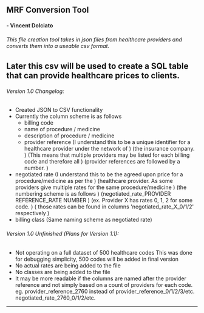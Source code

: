 ## MRF Conversion Tool
#### - Vincent Dolciato
###### This file creation tool takes in json files from healthcare providers and converts them into a useable csv format.
Later this csv will be used to create a SQL table that can provide healthcare prices to clients.
-------
###### Version 1.0 Changelog:
* Created JSON to CSV functionality
* Currently the column scheme is as follows
  * billing code
  * name of procedure / medicine 
  * description of procedure / medicine
  * provider reference 
    (I understand this to be a unique identifier for a healthcare provider under the network of )
    (the insurance company.                                                                     )
    (This means that multiple providers may be listed for each billing code and therefore all   )
    (provider references are followed by a number.                                              )
 * negotiated rate 
    (I understand this to be the agreed upon price for a procedure/medicine as per the          )
    (healthcare provider. As some providers give multiple rates for the same procedure/medicine )
    (the numbering scheme is as follows                                                         )
    (negotiated_rate_PROVIDER REFERENCE_RATE NUMBER                                             )
    (ex. Provider X has rates 0, 1, 2 for some code.                                            )
    (   those rates can be found in columns 'negotiated_rate_X_0/1/2' respectively              )
 * billing class
    (Same naming scheme as negotiated rate)

###### Version 1.0 Unfinished (Plans for Version 1.1):
* Not operating on a full dataset of 500 healthcare codes 
    This was done for debugging simplicity, 500 codes will be added in final version
* No actual rates are being added to the file
* No classes are being added to the file
* It may be more readable if the columns are named after the provider reference 
    and not simply based on a count of providers for each code.
    eg. provider_reference_2760 instead of provider_reference_0/1/2/3/etc.
        negotiated_rate_2760_0/1/2/etc.
-------
